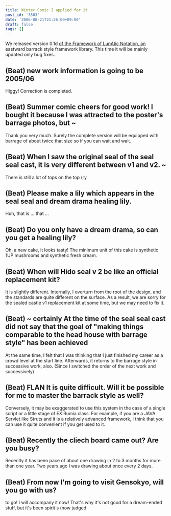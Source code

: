 ```yaml
---
title: Winter Comic I applied for it
post_id: '3503'
date: '2006-08-21T21:26:00+09:00'
draft: false
tags: []
---
```


We released version 0.1d [of the Framework of LunAtic Notation, an](/tag/flan) eastward barrack style framework library. This time it will be mainly updated only bug fixes.

## (Beat) new work information is going to be 2005/06

Higgy! Correction is completed.

## (Beat) Summer comic cheers for good work! I bought it because I was attracted to the poster's barrage photos, but ~

Thank you very much. Surely the complete version will be equipped with barrage of about twice that size so if you can wait and wait.

## (Beat) When I saw the original seal of the seal seal cast, it is very different between v1 and v2. ~

There is still a lot of tops on the top (ry

## (Beat) Please make a lily which appears in the seal seal and dream drama healing lily.

Huh, that is ... that ...

## (Beat) Do you only have a dream drama, so can you get a healing lily?

Oh, a new cake, it looks tasty! The minimum unit of this cake is synthetic 1UP mushrooms and synthetic fresh cream.

## (Beat) When will Hido seal v 2 be like an official replacement kit?

It is slightly different. Internally, I overturn from the root of the design, and the standards are quite different on the surface. As a result, we are sorry for the sealed castle v1 replacement kit at some time, but we may need to fix it.

## (Beat) ~ certainly At the time of the seal seal cast did not say that the goal of "making things comparable to the head house with barrage style" has been achieved

At the same time, I felt that I was thinking that I just finished my career as a crowd level at the start line. Afterwards, it returns to the barrage style in successive work, also. (Since I switched the order of the next work and successively)

## (Beat) FLAN It is quite difficult. Will it be possible for me to master the barrack style as well?

Conversely, it may be exaggerated to use this system in the case of a single script or a little stage of EX Rumia class. For example, if you are a JAVA Servlet like Struts and it is a relatively advanced framework, I think that you can use it quite convenient if you get used to it.

## (Beat) Recently the cliech board came out? Are you busy?

Recently it has been pace of about one drawing in 2 to 3 months for more than one year. Two years ago I was drawing about once every 2 days.

## (Beat) From now I'm going to visit Gensokyo, will you go with us?

to go! I will accompany it now! That's why it's not good for a dream-ended stuff, but it's been spirit s (now judged